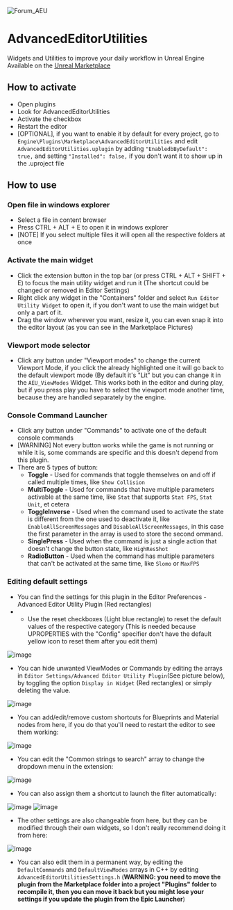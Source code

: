 ![Forum_AEU](https://github.com/Ares9323/AdvancedEditorUtilities/assets/46932745/4c3d5c75-c1c6-4844-9d41-ad17a53c441b)


# AdvancedEditorUtilities
Widgets and Utilities to improve your daily workflow in Unreal Engine
Available on the [Unreal Marketplace](https://unrealengine.com/marketplace/en-US/product/f375645593fc4d909bf8c79b9f64a066)


## How to activate
* Open plugins
* Look for AdvancedEditorUtilities
* Activate the checkbox
* Restart the editor
* [OPTIONAL], if you want to enable it by default for every project, go to `Engine\Plugins\Marketplace\AdvancedEditorUtilities` and edit `AdvancedEditorUtilities.uplugin` by adding `"EnabledbByDefault": true,` and setting `"Installed": false,` if you don't want it to show up in the .uproject file

## How to use

### Open file in windows explorer
* Select a file in content browser
* Press CTRL + ALT + E to open it in windows explorer
* [NOTE] If you select multiple files it will open all the respective folders at once

### Activate the main widget
* Click the extension button in the top bar (or press CTRL + ALT + SHIFT + E) to focus the main utility widget and run it (The shortcut could be changed or removed in Editor Settings)
* Right click any widget in the "Containers" folder and select `Run Editor Utility Widget` to open it, if you don't want to use the main widget but only a part of it.
* Drag the window wherever you want, resize it, you can even snap it into the editor layout (as you can see in the Marketplace Pictures)

### Viewport mode selector
* Click any button under "Viewport modes" to change the current Viewport Mode, if you click the already highlighted one it will go back to the default viewport mode (By default it's "Lit" but you can change it in the `AEU_ViewModes` Widget. This works both in the editor and during play, but if you press play you have to select the viewport mode another time, because they are handled separately by the engine.

### Console Command Launcher
* Click any button under "Commands" to activate one of the default console commands
* [WARNING] Not every button works while the game is not running or while it is, some commands are specific and this doesn't depend from this plugin.
* There are 5 types of button:
  * **Toggle** - Used for commands that toggle themselves on and off if called multiple times, like `Show Collision`
  * **MultiToggle** - Used for commands that have multiple parameters activable at the same time, like `Stat` that supports `Stat FPS`, `Stat Unit`, et cetera
  * **ToggleInverse** - Used when the command used to activate the state is different from the one used to deactivate it, like `EnableAllScreenMessages` and `DisableAllScreenMessages`, in this case the first parameter in the array is used to store the second ommand.
  * **SinglePress** - Used when the command is just a single action that doesn't change the button state, like `HighResShot`
  * **RadioButton** - Used when the command has multiple parameters that can't be activated at the same time, like `Slomo` or `MaxFPS`

### Editing default settings
* You can find the settings for this plugin in the Editor Preferences - Advanced Editor Utility Plugin (Red rectangles)
* * Use the reset checkboxes (Light blue rectangle) to reset the default values of the respective category (This is needed because UPROPERTIES with the "Config" specifier don't have the default yellow icon to reset them after you edit them)

![image](https://github.com/Ares9323/AdvancedEditorUtilities/assets/46932745/0dd62f82-64d7-4447-8d01-0feb8cddc622)

* You can hide unwanted ViewModes or Commands by editing the arrays in `Editor Settings/Advanced Editor Utility Plugin`(See picture below), by toggling the option `Display in Widget` (Red rectangles) or simply deleting the value.

![image](https://github.com/Ares9323/AdvancedEditorUtilities/assets/46932745/5501472a-136c-43a1-abc9-8a1dfdc3c980)

* You can add/edit/remove custom shortcuts for Blueprints and Material nodes from here, if you do that you'll need to restart the editor to see them working:

![image](https://github.com/Ares9323/AdvancedEditorUtilities/assets/46932745/e2bc595a-f3eb-4b4f-b95c-23e683c67956)

* You can edit the "Common strings to search" array to change the dropdown menu in the extension:

![image](https://github.com/Ares9323/AdvancedEditorUtilities/assets/46932745/fa39e338-751c-4ca3-9f77-377307a98cdc)

* You can also assign them a shortcut to launch the filter automatically:

![image](https://github.com/Ares9323/AdvancedEditorUtilities/assets/46932745/c6fcac36-1fdd-47d8-8d23-b165a4690a91) ![image](https://github.com/Ares9323/AdvancedEditorUtilities/assets/46932745/8ef72dbf-08b9-49ac-b1ba-473c7108667a)

  
* The other settings are also changeable from here, but they can be modified through their own widgets, so I don't really recommend doing it from here:

![image](https://github.com/Ares9323/AdvancedEditorUtilities/assets/46932745/f7712a7a-24a0-4625-914c-dbad4dbed712)

* You can also edit them in a permanent way, by editing the `DefaultCommands` and `DefaultViewModes` arrays in C++ by editing `AdvancedEditorUtilitiesSettings.h` (**WARNING: you need to move the plugin from the Marketplace folder into a project "Plugins" folder to recompile it, then you can move it back but you might lose your settings if you update the plugin from the Epic Launcher**)

